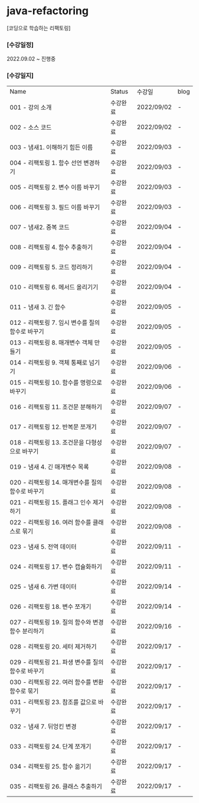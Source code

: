 # java-refactoring
[코딩으로 학습하는 리팩토링]
### [수강일정]
2022.09.02 ~ 진행중
   
### [수강일지]
| | | | |
|-|-|-|-|
|Name|Status|수강일|blog|
|001 - 강의 소개|수강완료|2022/09/02|-|
|002 - 소스 코드|수강완료|2022/09/02|-|
|003 - 냄새1. 이해하기 힘든 이름|수강완료|2022/09/03|-|
|004 - 리팩토링 1. 함수 선언 변경하기|수강완료|2022/09/03|-|
|005 - 리팩토링 2. 변수 이름 바꾸기|수강완료|2022/09/03|-|
|006 - 리팩토링 3. 필드 이름 바꾸기|수강완료|2022/09/03|-|
|007 - 냄새2. 중복 코드|수강완료|2022/09/04|-|
|008 - 리팩토링 4. 함수 추출하기|수강완료|2022/09/04|-|
|009 - 리팩토링 5. 코드 정리하기|수강완료|2022/09/04|-|
|010 - 리팩토링 6. 메서드 올리기기|수강완료|2022/09/04|-|
|011 - 냄새 3. 긴 함수|수강완료|2022/09/05|-|
|012 - 리팩토링 7. 임시 변수를 질의 함수로 바꾸기|수강완료|2022/09/05|-|
|013 - 리팩토링 8. 매개변수 객체 만들기|수강완료|2022/09/05|-|
|014 - 리팩토링 9. 객체 통째로 넘기기|수강완료|2022/09/06|-|
|015 - 리팩토링 10. 함수를 명령으로 바꾸기|수강완료|2022/09/06|-|
|016 - 리팩토링 11. 조건문 분해하기|수강완료|2022/09/07|-|
|017 - 리팩토링 12. 반복문 쪼개기|수강완료|2022/09/07|-|
|018 - 리팩토링 13. 조건문을 다형성으로 바꾸기|수강완료|2022/09/07|-|
|019 - 냄새 4. 긴 매개변수 목록|수강완료|2022/09/08|-|
|020 - 리팩토링 14. 매개변수를 질의 함수로 바꾸기|수강완료|2022/09/08|-|
|021 - 리팩토링 15. 플래그 인수 제거하기|수강완료|2022/09/08|-|
|022 - 리팩토링 16. 여러 함수를 클래스로 묶기|수강완료|2022/09/08|-|
|023 - 냄새 5.  전역 데이터|수강완료|2022/09/11|-|
|024 - 리팩토링 17. 변수 캡슐화하기|수강완료|2022/09/11|-|
|025 - 냄새 6.  가변 데이터|수강완료|2022/09/14|-|
|026 - 리팩토링 18. 변수 쪼개기|수강완료|2022/09/14|-|
|027 - 리팩토링 19. 질의 함수와 변경 함수 분리하기|수강완료|2022/09/16|-|
|028 - 리팩토링 20. 세터 제거하기|수강완료|2022/09/17|-|
|029 - 리팩토링 21. 파생 변수를 질의 함수로 바꾸기|수강완료|2022/09/17|-|
|030 - 리팩토링 22. 여러 함수를 변환 함수로 묶기|수강완료|2022/09/17|-|
|031 - 리팩토링 23. 참조를 값으로 바꾸기|수강완료|2022/09/17|-|
|032 - 냄새 7.  뒤엉킨 변경|수강완료|2022/09/17|-|
|033 - 리팩토링 24. 단계 쪼개기|수강완료|2022/09/17|-|
|034 - 리팩토링 25. 함수 옮기기|수강완료|2022/09/17|-|
|035 - 리팩토링 26. 클래스 추출하기|수강완료|2022/09/17|-|
